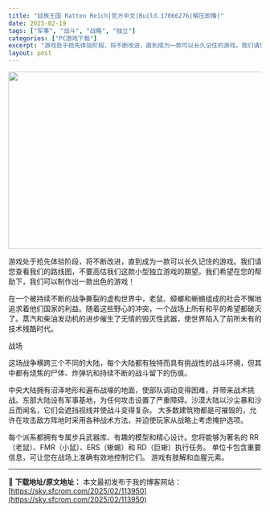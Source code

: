 ```yaml
---
title: "鼠族王国 Ratten Reich|官方中文|Build.17066276|解压即撸|"
date: 2025-02-19
tags: ["军事", "战斗", "战略", "独立"]
categories: ["PC游戏下载"]
excerpt: "游戏处于抢先体验阶段，将不断改进，直到成为一款可以长久记住的游戏。我们请您查看我们的路线图，不要高估我们这款小型独立游戏的期望。我们希望在您的帮助下，我们可以制作出一款出色的游戏！ 在一个被持续不断的战争撕裂的虚构世界中，老鼠、蟑螂和蜥蜴组成的社会不懈地追求着他们国家的利益。随着这些野心的冲突，一个&hellip;"
layout: post
---
```


<img class="aligncenter size-full wp-image-113954" src="https://sky.sfcrom.com/wp-content/uploads/2025/02/2025021907413714.webp" alt="" width="616" height="353" />

游戏处于抢先体验阶段，将不断改进，直到成为一款可以长久记住的游戏。我们请您查看我们的路线图，不要高估我们这款小型独立游戏的期望。我们希望在您的帮助下，我们可以制作出一款出色的游戏！

在一个被持续不断的战争撕裂的虚构世界中，老鼠、蟑螂和蜥蜴组成的社会不懈地追求着他们国家的利益。随着这些野心的冲突，一个战场上所有和平的希望都破灭了。蒸汽和柴油发动机的进步催生了无情的毁灭性武器，使世界陷入了前所未有的技术残酷时代。

战场

这场战争横跨三个不同的大陆，每个大陆都有独特而具有挑战性的战斗环境，但其中都有烧焦的尸体、炸弹坑和持续不断的战斗留下的伤痕。

中央大陆拥有沼泽地形和遍布战壕的地面，使部队调动变得困难，并带来战术挑战。东部大陆设有军事基地，为任何攻击设置了严重障碍。沙漠大陆以沙尘暴和沙丘而闻名，它们会遮挡视线并使战斗变得复杂。
大多数建筑物都是可摧毁的，允许在攻击敌方阵地时采用各种战术方法，并迫使玩家从战略上考虑掩护选项。

每个派系都拥有专属步兵武器库、有趣的模型和精心设计。您将能够为著名的 RR（老鼠）、FMR（小鼠）、ERS（蜥蜴）和 RD（巨蜥）执行任务。
单位卡包含重要信息，可让您在战场上准确有效地控制它们。
游戏有肢解和血腥元素。

---
📖 **下载地址/原文地址：** 本文最初发布于我的博客网站：[https://sky.sfcrom.com/2025/02/113950](https://sky.sfcrom.com/2025/02/113950)

